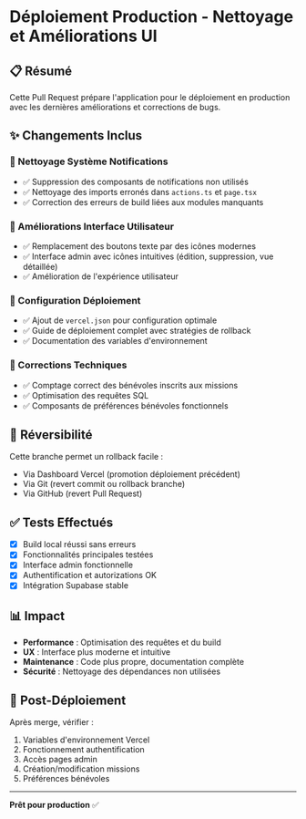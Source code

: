 # Déploiement Production - Nettoyage et Améliorations UI

## 📋 Résumé
Cette Pull Request prépare l'application pour le déploiement en production avec les dernières améliorations et corrections de bugs.

## ✨ Changements Inclus

### 🧹 Nettoyage Système Notifications
- ✅ Suppression des composants de notifications non utilisés
- ✅ Nettoyage des imports erronés dans `actions.ts` et `page.tsx`
- ✅ Correction des erreurs de build liées aux modules manquants

### 🎨 Améliorations Interface Utilisateur
- ✅ Remplacement des boutons texte par des icônes modernes
- ✅ Interface admin avec icônes intuitives (édition, suppression, vue détaillée)
- ✅ Amélioration de l'expérience utilisateur

### 🚀 Configuration Déploiement
- ✅ Ajout de `vercel.json` pour configuration optimale
- ✅ Guide de déploiement complet avec stratégies de rollback
- ✅ Documentation des variables d'environnement

### 🔧 Corrections Techniques
- ✅ Comptage correct des bénévoles inscrits aux missions
- ✅ Optimisation des requêtes SQL
- ✅ Composants de préférences bénévoles fonctionnels

## 🔄 Réversibilité
Cette branche permet un rollback facile :
- Via Dashboard Vercel (promotion déploiement précédent)
- Via Git (revert commit ou rollback branche)
- Via GitHub (revert Pull Request)

## ✅ Tests Effectués
- [x] Build local réussi sans erreurs
- [x] Fonctionnalités principales testées
- [x] Interface admin fonctionnelle
- [x] Authentification et autorizations OK
- [x] Intégration Supabase stable

## 📊 Impact
- **Performance** : Optimisation des requêtes et du build
- **UX** : Interface plus moderne et intuitive
- **Maintenance** : Code plus propre, documentation complète
- **Sécurité** : Nettoyage des dépendances non utilisées

## 🚨 Post-Déploiement
Après merge, vérifier :
1. Variables d'environnement Vercel
2. Fonctionnement authentification
3. Accès pages admin
4. Création/modification missions
5. Préférences bénévoles

---
**Prêt pour production** ✅ 